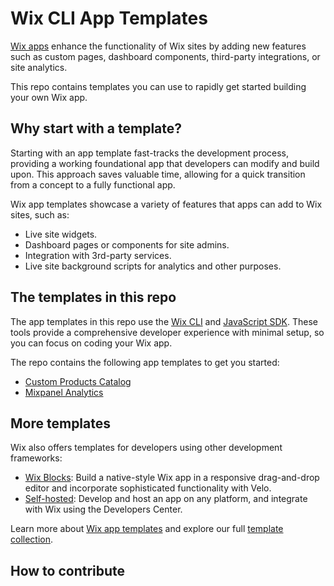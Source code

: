 # Wix CLI App Templates

[Wix apps](https://dev.wix.com/docs/build-apps) enhance the functionality of Wix sites by adding new features such as custom pages, dashboard components, third-party integrations, or site analytics.

This repo contains templates you can use to rapidly get started building your own Wix app.

## Why start with a template?

Starting with an app template fast-tracks the development process, providing a working foundational app that developers can modify and build upon. This approach saves valuable time, allowing for a quick transition from a concept to a fully functional app.

Wix app templates showcase a variety of features that apps can add to Wix sites, such as:

+ Live site widgets.
+ Dashboard pages or components for site admins.
+ Integration with 3rd-party services.
+ Live site background scripts for analytics and other purposes.

## The templates in this repo

The app templates in this repo use the [Wix CLI](https://dev.wix.com/docs/build-apps/developer-tools/cli/get-started/about-the-wix-cli-for-apps) and [JavaScript SDK](https://dev.wix.com/docs/sdk). These tools provide a comprehensive developer experience with minimal setup, so you can focus on coding your Wix app.

The repo contains the following app templates to get you started:

+ [Custom Products Catalog](./custom-products-catalog/README.md)
+ [Mixpanel Analytics](./mixpanel-analytics/README.md)

## More templates

Wix also offers templates for developers using other development frameworks:

* [Wix Blocks](https://dev.wix.com/apps-templates?filter=blocks): Build a native-style Wix app in a responsive drag-and-drop editor and incorporate sophisticated functionality with Velo.
* [Self-hosted](https://dev.wix.com/apps-templates?filter=self-hosted): Develop and host an app on any platform, and integrate with Wix using the Developers Center.

Learn more about [Wix app templates](https://dev.wix.com/docs/build-apps/get-started/templates/get-started-from-an-app-template) and explore our full [template collection](https://dev.wix.com/apps-templates).

## How to contribute

